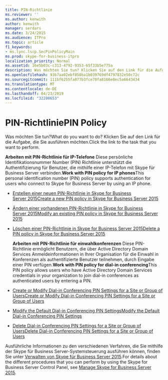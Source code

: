 ```yaml
---
title: PIN-Richtlinie
ms.reviewer: ''
ms.author: kenwith
author: kenwith
manager: serdars
ms.date: 3/24/2015
ms.audience: ITPro
ms.topic: article
f1_keywords:
- ms.lync.lscp.SecPinPolicyMain
ms.prod: skype-for-business-itpro
localization_priority: Normal
ms.assetid: 16e5b03c-c313-4792-9353-65f33b5e775a
description: Was möchten Sie tun? Klicken Sie auf den Link für die Aufgabe, die Sie ausführen möchten.
ms.openlocfilehash: 93b7aa02ebf850ba1b039769df4797832e50c72c
ms.sourcegitcommit: 111bf6255fa877b3fce70fa8166e8ec5a6643434
ms.translationtype: MT
ms.contentlocale: de-DE
ms.lasthandoff: 04/23/2019
ms.locfileid: "32200653"
---
```

# <a name="pin-policy"></a><span data-ttu-id="7a281-104">PIN-Richtlinie</span><span class="sxs-lookup"><span data-stu-id="7a281-104">PIN Policy</span></span>

<span data-ttu-id="7a281-105">Was möchten Sie tun?</span><span class="sxs-lookup"><span data-stu-id="7a281-105">What do you want to do?</span></span> <span data-ttu-id="7a281-106">Klicken Sie auf den Link für die Aufgabe, die Sie ausführen möchten.</span><span class="sxs-lookup"><span data-stu-id="7a281-106">Click the link to the task that you want to perform.</span></span>

 <span data-ttu-id="7a281-107">**Arbeiten mit PIN-Richtlinie für IP-Telefone** Diese persönliche Identifikationsnummer Number (PIN) Richtlinie unterstützt die Authentifizierung für Benutzer, die mithilfe einer IP-Telefon mit Skype für Business Server verbinden.</span><span class="sxs-lookup"><span data-stu-id="7a281-107">**Work with PIN policy for IP phones**This personal identification number (PIN) policy supports authentication for users who connect to Skype for Business Server by using an IP phone.</span></span>
- [<span data-ttu-id="7a281-108">Erstellen einer neuen PIN-Richtlinie in Skype for Business Server 2015</span><span class="sxs-lookup"><span data-stu-id="7a281-108">Create a new PIN policy in Skype for Business Server 2015</span></span>](../../manage/authentication/create-a-new-pin-policy.md)

- [<span data-ttu-id="7a281-109">Ändern einer vorhandenen PIN-Richtlinie in Skype for Business Server 2015</span><span class="sxs-lookup"><span data-stu-id="7a281-109">Modify an existing PIN policy in Skype for Business Server 2015</span></span>](../../manage/authentication/modify-an-existing-pin-policy.md)

- [<span data-ttu-id="7a281-110">Löschen einer PIN-Richtlinie in Skype for Business Server 2015</span><span class="sxs-lookup"><span data-stu-id="7a281-110">Delete a PIN policy in Skype for Business Server 2015</span></span>](../../manage/authentication/delete-a-pin-policy.md)

  <span data-ttu-id="7a281-111">**Arbeiten mit PIN-Richtlinie für einwahlkonferenzen** Diese PIN-Richtlinie ermöglicht Benutzern, die über Active Directory Domain Services Anmeldeinformationen in Ihrer Organisation für die Einwahl in Konferenzen als authentifizierte Benutzer teilnehmen, durch Eingabe einer PIN verfügen.</span><span class="sxs-lookup"><span data-stu-id="7a281-111">**Work with PIN policy for dial-in conferencing**This PIN policy allows users who have Active Directory Domain Services credentials in your organization to join dial-in conferences as authenticated users by entering a PIN.</span></span>
- [<span data-ttu-id="7a281-112">Create or Modify Dial-in Conferencing PIN Settings for a Site or Group of Users</span><span class="sxs-lookup"><span data-stu-id="7a281-112">Create or Modify Dial-in Conferencing PIN Settings for a Site or Group of Users</span></span>](https://technet.microsoft.com/library/c29bab5c-2b93-48e0-ae0b-29564daaff9a.aspx)

- [<span data-ttu-id="7a281-113">Modify the Default Dial-in Conferencing PIN Settings</span><span class="sxs-lookup"><span data-stu-id="7a281-113">Modify the Default Dial-in Conferencing PIN Settings</span></span>](https://technet.microsoft.com/library/2d110e94-ad29-4755-b17f-d8c2da9b78a4.aspx)

- [<span data-ttu-id="7a281-114">Delete Dial-in Conferencing PIN Settings for a Site or Group of Users</span><span class="sxs-lookup"><span data-stu-id="7a281-114">Delete Dial-in Conferencing PIN Settings for a Site or Group of Users</span></span>](https://technet.microsoft.com/library/15a9faee-d024-4c0e-b2a0-fe7e7dc00589.aspx)

<span data-ttu-id="7a281-115">Ausführliche Informationen zu den verschiedenen Verfahren, die Sie mithilfe der Skype für Business Server-Systemsteuerung ausführen können, finden Sie unter [Verwalten von Skype für Business Server 2015](../../manage/manage.md).</span><span class="sxs-lookup"><span data-stu-id="7a281-115">For details about the different procedures that you can perform by using the Skype for Business Server Control Panel, see [Manage Skype for Business Server 2015](../../manage/manage.md).</span></span>

